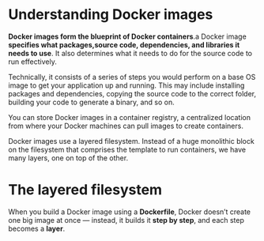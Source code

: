 # Understanding Docker images

**Docker images form the blueprint of Docker containers**.a Docker image **specifies what packages,source code, dependencies, and libraries it needs to use**. It also determines what it needs to do for the source code to run effectively.

Technically, it consists of a series of steps you would perform on a base OS image to get your application up and running. This may include installing packages and dependencies, copying the source code to the correct folder, building your code to generate a binary, and so on.

You can store Docker images in a container registry, a centralized location from where your Docker machines can pull images to create containers.

Docker images use a layered filesystem. Instead of a huge monolithic block on the filesystem that comprises the template to run containers, we have many layers, one on top of the other.

# The layered filesystem

When you build a Docker image using a **Dockerfile**, Docker doesn’t create one big image at once — instead, it builds it **step by step**, and each step becomes a **layer**.

